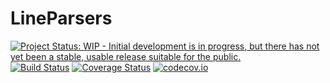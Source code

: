 # LineParsers

[![Project Status: WIP - Initial development is in progress, but there has not yet been a stable, usable release suitable for the public.](http://www.repostatus.org/badges/latest/wip.svg)](http://www.repostatus.org/#wip)
[![Build Status](https://travis-ci.org/tpapp/LineParsers.jl.svg?branch=master)](https://travis-ci.org/tpapp/LineParsers.jl)
[![Coverage Status](https://coveralls.io/repos/tpapp/LineParsers.jl/badge.svg?branch=master&service=github)](https://coveralls.io/github/tpapp/LineParsers.jl?branch=master)
[![codecov.io](http://codecov.io/github/tpapp/LineParsers.jl/coverage.svg?branch=master)](http://codecov.io/github/tpapp/LineParsers.jl?branch=master)
